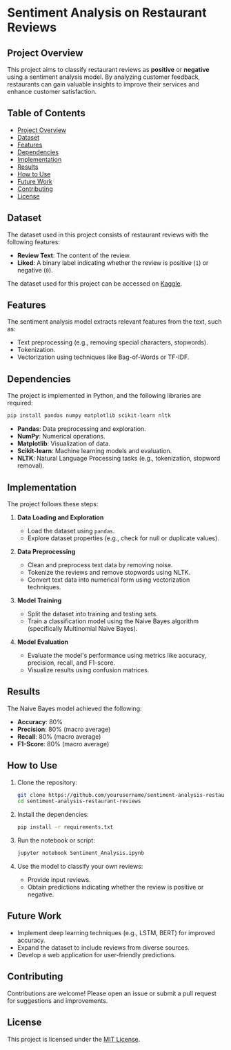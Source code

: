 # Sentiment Analysis on Restaurant Reviews

## Project Overview
This project aims to classify restaurant reviews as **positive** or **negative** using a sentiment analysis model. By analyzing customer feedback, restaurants can gain valuable insights to improve their services and enhance customer satisfaction.

## Table of Contents
- [Project Overview](#project-overview)
- [Dataset](#dataset)
- [Features](#features)
- [Dependencies](#dependencies)
- [Implementation](#implementation)
- [Results](#results)
- [How to Use](#how-to-use)
- [Future Work](#future-work)
- [Contributing](#contributing)
- [License](#license)

## Dataset
The dataset used in this project consists of restaurant reviews with the following features:
- **Review Text**: The content of the review.
- **Liked**: A binary label indicating whether the review is positive (`1`) or negative (`0`).

The dataset used for this project can be accessed on [Kaggle](https://www.kaggle.com/).

## Features
The sentiment analysis model extracts relevant features from the text, such as:
- Text preprocessing (e.g., removing special characters, stopwords).
- Tokenization.
- Vectorization using techniques like Bag-of-Words or TF-IDF.

## Dependencies
The project is implemented in Python, and the following libraries are required:

```bash
pip install pandas numpy matplotlib scikit-learn nltk
```

- **Pandas**: Data preprocessing and exploration.
- **NumPy**: Numerical operations.
- **Matplotlib**: Visualization of data.
- **Scikit-learn**: Machine learning models and evaluation.
- **NLTK**: Natural Language Processing tasks (e.g., tokenization, stopword removal).

## Implementation
The project follows these steps:

1. **Data Loading and Exploration**
   - Load the dataset using `pandas`.
   - Explore dataset properties (e.g., check for null or duplicate values).

2. **Data Preprocessing**
   - Clean and preprocess text data by removing noise.
   - Tokenize the reviews and remove stopwords using NLTK.
   - Convert text data into numerical form using vectorization techniques.

3. **Model Training**
   - Split the dataset into training and testing sets.
   - Train a classification model using the Naive Bayes algorithm (specifically Multinomial Naive Bayes).

4. **Model Evaluation**
   - Evaluate the model's performance using metrics like accuracy, precision, recall, and F1-score.
   - Visualize results using confusion matrices.

## Results
The Naive Bayes model achieved the following:
- **Accuracy**: 80%
- **Precision**: 80% (macro average)
- **Recall**: 80% (macro average)
- **F1-Score**: 80% (macro average)

## How to Use
1. Clone the repository:
   ```bash
   git clone https://github.com/yourusername/sentiment-analysis-restaurant-reviews.git
   cd sentiment-analysis-restaurant-reviews
   ```

2. Install the dependencies:
   ```bash
   pip install -r requirements.txt
   ```

3. Run the notebook or script:
   ```bash
   jupyter notebook Sentiment_Analysis.ipynb
   ```

4. Use the model to classify your own reviews:
   - Provide input reviews.
   - Obtain predictions indicating whether the review is positive or negative.

## Future Work
- Implement deep learning techniques (e.g., LSTM, BERT) for improved accuracy.
- Expand the dataset to include reviews from diverse sources.
- Develop a web application for user-friendly predictions.

## Contributing
Contributions are welcome! Please open an issue or submit a pull request for suggestions and improvements.

## License
This project is licensed under the [MIT License](LICENSE).

